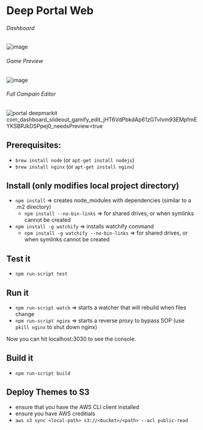 # Deep Portal Web

###### Dashboard
![image](https://user-images.githubusercontent.com/7939225/112181266-e1e8a000-8bc1-11eb-9f3e-87cdea7cb3e3.png)

###### Game Preview
![image](https://user-images.githubusercontent.com/7939225/112181094-b9f93c80-8bc1-11eb-83e2-2c7ab5a732b2.png)

###### Full Campain Editor

![portal deepmarkit com_dashboard_slideout_gamify_edit_jHT6VdPbkdAp61zGTvIvm93EMpfmEYKSBPJkDSPpej0_needsPreview=true](https://user-images.githubusercontent.com/7939225/112181388-06dd1300-8bc2-11eb-8a44-bde1269fe3ae.png)

## Prerequisites:

 - `brew install node` (or `apt-get install nodejs`)
 - `brew install nginx` (or `apt-get install nginx`)

## Install (only modifies local project directory)

 - `npm install` => creates node_modules with dependencies (similar to a .m2 directory)
   - `npm install --no-bin-links` => for shared drives, or when symlinks cannot be created
 - `npm install -g watchify` => installs watchify command
   - `npm install -g watchify --no-bin-links` => for shared drives, or when symlinks cannot be created

## Test it

 - `npm run-script test`

## Run it

 - `npm run-script watch` => starts a watcher that will rebuild when files change
 - `npm run-script nginx` => starts a reverse proxy to bypass SOP (use `pkill nginx` to shut down nginx)

Now you can hit localhost:3030 to see the console.

## Build it

 - `npm run-script build`

## Deploy Themes to S3

 - ensure that you have the AWS CLI client installed
 - ensure you have AWS creditials
 - `aws s3 sync <local-path> s3://<bucket>/<path> --acl public-read`


